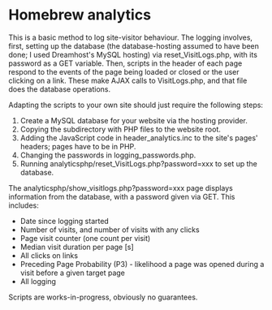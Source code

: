 # Homebrew analytics

This is a basic method to log site-visitor behaviour. The logging involves, first, setting up the database (the database-hosting assumed to have been done; I used Dreamhost's MySQL hosting) via reset_VisitLogs.php, with its password as a GET variable. Then, scripts in the header of each page respond to the events of the page being loaded or closed or the user clicking on a link. These make AJAX calls to VisitLogs.php, and that file does the database operations. 

Adapting the scripts to your own site should just require the following steps:

1. Create a MySQL database for your website via the hosting provider.
2. Copying the subdirectory with PHP files to the website root.
3. Adding the JavaScript code in header_analytics.inc to the site's pages' headers; pages have to be in PHP.
4. Changing the passwords in logging_passwords.php.
5. Running analyticsphp/reset_VisitLogs.php?password=xxx to set up the database.

The analyticsphp/show_visitlogs.php?password=xxx page displays information from the database, with a password given via GET. This includes:
- Date since logging  started
- Number of visits, and number of visits with any clicks
- Page visit counter (one count per visit)
- Median visit duration per page [s]
- All clicks on links
- Preceding Page Probability (P3) - likelihood a page was opened during a visit before a given target page
- All logging

Scripts are works-in-progress, obviously no guarantees.
